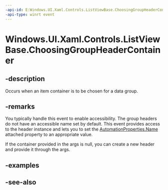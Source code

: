 ```yaml
---
-api-id: E:Windows.UI.Xaml.Controls.ListViewBase.ChoosingGroupHeaderContainer
-api-type: winrt event
---
```


<!-- Event syntax
public event Windows.Foundation.TypedEventHandler ChoosingGroupHeaderContainer<Windows.UI.Xaml.Controls.ListViewBase,  Windows.UI.Xaml.Controls.ChoosingGroupHeaderContainerEventArgs>
-->

# Windows.UI.Xaml.Controls.ListViewBase.ChoosingGroupHeaderContainer

## -description
Occurs when an item container is to be chosen for a data group.



## -remarks
You typically handle this event to enable accessibility. The group headers do not have an accessible name set by default. This event provides access to the header instance and lets you to set the [AutomationProperties.Name](/uwp/api/windows.ui.xaml.automation.automationproperties.name) attached property to an appropriate value.

If the container provided in the args is null, you can create a new header and provide it through the args. 

## -examples

## -see-also
